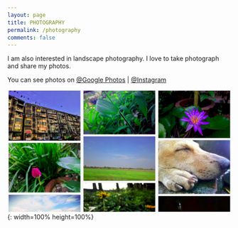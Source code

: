 ```yaml
---
layout: page
title: PHOTOGRAPHY
permalink: /photography
comments: false
---
```


<p>I am also interested in landscape photography. I love to take photograph and share my photos.</p>
<p >You can see photos on <a href="https://photos.app.goo.gl/SJ9NYCk8so8oJRQz7">@Google Photos</a> | <a href="https://www.instagram.com/zawzaw.me">@Instagram</a>
</p>

![Photography](/assets/images/featured-images/img_mobilephotography.png){: width=100% height=100%}


